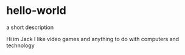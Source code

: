 # hello-world
a short description

Hi im Jack I like video games and anything to do with computers and technology
